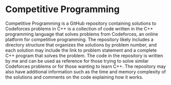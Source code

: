 # Competitive Programming

Competitive Programming is a GitHub repository containing solutions to Codeforces problems in C++ is a collection of code written in the C++ programming language that solves problems from Codeforces, an online platform for competitive programming. The repository likely includes a directory structure that organizes the solutions by problem number, and each solution may include the link to problem statement and a complete C++ program that solves the problem. The code in the repository is written by me and can be used as reference for those trying to solve similar Codeforces problems or for those wanting to learn C++. The repository may also have additional information such as the time and memory complexity of the solutions and comments on the code explaining how it works.